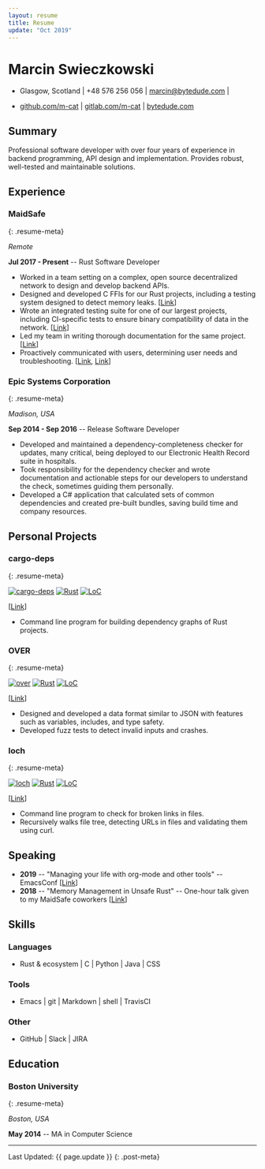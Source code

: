 ```yaml
---
layout: resume
title: Resume
update: "Oct 2019"
---
```


# Marcin Swieczkowski

- Glasgow, Scotland \| +48 576 256 056 \| [marcin@bytedude.com](mailto:marcin@bytedude.com) |

- [github.com/m-cat](https://github.com/m-cat) \| [gitlab.com/m-cat](https://gitlab.com/m-cat) \| [bytedude.com](https://bytedude.com)

## Summary

Professional software developer with over four years of experience in backend programming, API design and implementation. Provides robust, well-tested and maintainable solutions.

## Experience

### MaidSafe
{: .resume-meta}

*Remote*

**Jul 2017 - Present** -- Rust Software Developer

- Worked in a team setting on a complex, open source decentralized network to design and develop backend APIs.
- Designed and developed C FFIs for our Rust projects, including a testing system designed to detect memory leaks. [[Link](https://github.com/m-cat/safe_client_libs-wiki/blob/master/FFI-overview.md)]
- Wrote an integrated testing suite for one of our largest projects, including CI-specific tests to ensure binary compatibility of data in the network. [[Link](https://github.com/m-cat/safe_client_libs-wiki/blob/master/Binary-compatibility-tests.md)]
- Led my team in writing thorough documentation for the same project. [[Link](https://github.com/m-cat/safe_client_libs-wiki)]
- Proactively communicated with users, determining user needs and troubleshooting. [[Link](https://safenetforum.org/u/marcin/summary), [Link](https://forum.safedev.org/u/marcin/summary)]

### Epic Systems Corporation
{: .resume-meta}

*Madison, USA*

**Sep 2014 - Sep 2016** -- Release Software Developer

- Developed and maintained a dependency-completeness checker for updates, many critical, being deployed to our Electronic Health Record suite in hospitals.
- Took responsibility for the dependency checker and wrote documentation and actionable steps for our developers to understand the check, sometimes guiding them personally.
- Developed a C# application that calculated sets of common dependencies and created pre-built bundles, saving build time and company resources.

## Personal Projects

### cargo-deps
{: .resume-meta}

[![cargo-deps](https://img.shields.io/github/stars/m-cat/cargo-deps.svg)](https://github.com/m-cat/cargo-deps) [![Rust](https://img.shields.io/badge/language-rust-orange.svg)](https://www.rust-lang.org/) [![LoC](https://tokei.rs/b1/github/m-cat/cargo-deps)](https://github.com/m-cat/cargo-deps)

[[Link](https://github.com/m-cat/cargo-deps)]

- Command line program for building dependency graphs of Rust projects.

### OVER
{: .resume-meta}

[![over](https://img.shields.io/github/stars/m-cat/over.svg)](https://github.com/m-cat/over) [![Rust](https://img.shields.io/badge/language-rust-orange.svg)](https://www.rust-lang.org/) [![LoC](https://tokei.rs/b1/github/m-cat/over)](https://github.com/m-cat/over)

[[Link](https://github.com/m-cat/over)]

- Designed and developed a data format similar to JSON with features such as variables, includes, and type safety.
- Developed fuzz tests to detect invalid inputs and crashes.

### loch
{: .resume-meta}

[![loch](https://img.shields.io/github/stars/m-cat/loch.svg)](https://github.com/m-cat/loch) [![Rust](https://img.shields.io/badge/language-rust-orange.svg)](https://www.rust-lang.org/) [![LoC](https://tokei.rs/b1/github/m-cat/loch)](https://github.com/m-cat/loch)

[[Link](https://github.com/m-cat/loch)]

- Command line program to check for broken links in files.
- Recursively walks file tree, detecting URLs in files and validating them using curl.

## Speaking

- **2019** -- "Managing your life with org-mode and other tools" -- EmacsConf [[Link](https://emacsconf.org/2019/schedule)]
- **2018** -- "Memory Management in Unsafe Rust" -- One-hour talk given to my MaidSafe coworkers [[Link](https://github.com/m-cat/unsafe-rust)]

## Skills

### Languages

- Rust & ecosystem \| C \| Python \| Java \| CSS

### Tools

- Emacs \| git \| Markdown \| shell \| TravisCI

### Other

- GitHub \| Slack \| JIRA

## Education

### Boston University
{: .resume-meta}

*Boston, USA*

**May 2014** -- MA in Computer Science

---

Last Updated: {{ page.update }}
{: .post-meta}
